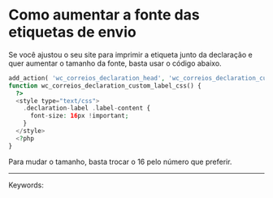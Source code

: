 # Como aumentar a fonte das etiquetas de envio

Se você ajustou o seu site para imprimir a etiqueta junto da declaração e quer aumentar o tamanho da fonte, basta usar o código abaixo.

```php
add_action( 'wc_correios_declaration_head', 'wc_correios_declaration_custom_label_css' );  
function wc_correios_declaration_custom_label_css() {  
  ?>  
  <style type="text/css">  
    .declaration-label .label-content {  
      font-size: 16px !important;  
    }  
  </style>  
  <?php  
}
```

Para mudar o tamanho, basta trocar o 16 pelo número que preferir.

  

___

Keywords: